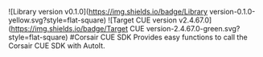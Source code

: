 ![Library version v0.1.0](https://img.shields.io/badge/Library version-0.1.0-yellow.svg?style=flat-square) ![Target CUE version v2.4.67.0](https://img.shields.io/badge/Target CUE version-2.4.67.0-green.svg?style=flat-square)
#Corsair CUE SDK
Provides easy functions to call the Corsair CUE SDK with AutoIt.
